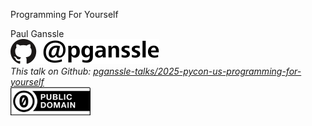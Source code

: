 <div class="centered-container" style="height: 100dvh">
<p class="main-title">Programming For Yourself</p>
<div class="main-title-info">
<div class="author">
    Paul Ganssle
</div>

<div class="logo">
    <img src="images/pganssle-logos.svg" height="40px" alt="@pganssle">
</div>

<div class="link">
    <span style="font-size: 1em;"><em>This talk on Github:
        <a href="https://github.com/pganssle-talks/2025-pycon-us-programming-for-yourself">pganssle-talks/2025-pycon-us-programming-for-yourself</a></em>
    </span>
</div>

<div class="license">
    <a rel="license" href="https://creativecommons.org/publicdomain/zero/1.0/">
        <img src="external-images/logos/cc-zero.svg" height="45px">
    </a>
</div>
</div>
</div>

Notes:

Hi everyone, I'm Paul Ganssle and for my day job, I'm a software developer, but as will soon become clear, it turns out that when my work day is over, I actually continue to be a software developer, believe it or not, and that's actually the subject of today's talk: the benefits of using your technical skills for your own pursuits!

Because here's the thing: we live in a technologically advanced world, and sufficiently advanced technology is essentially indistinguishable from magic, which means...
